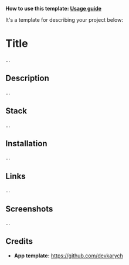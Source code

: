 **How to use this template: <a href="https://github.com/devkarych/teleplate/blob/main/USAGE_GUIDE.md">Usage guide</a>**

It's a template for describing your project below:

# Title
...

## Description
...

## Stack
...

## Installation
...

## Links
...

## Screenshots
...

## Credits
- **App template:** https://github.com/devkarych
